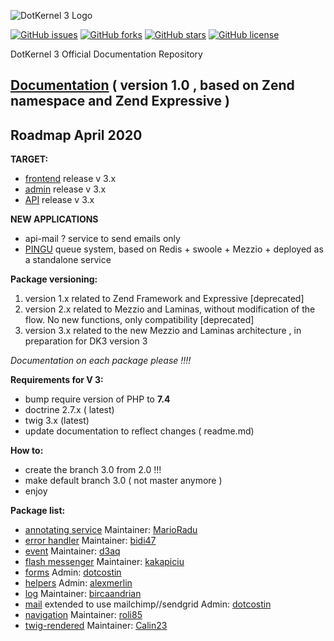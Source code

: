 ![DotKernel 3 Logo ](logo1.png)

[![GitHub issues](https://img.shields.io/github/issues/dotkernel/dotkernel)](https://github.com/dotkernel/dotkernel/issues)
[![GitHub forks](https://img.shields.io/github/forks/dotkernel/dotkernel)](https://github.com/dotkernel/dotkernel/network)
[![GitHub stars](https://img.shields.io/github/stars/dotkernel/dotkernel)](https://github.com/dotkernel/dotkernel/stargazers)
[![GitHub license](https://img.shields.io/github/license/dotkernel/dotkernel)](https://github.com/dotkernel/dotkernel/blob/master/LICENSE.md)

DotKernel 3 Official Documentation Repository

## [Documentation](docs)  ( version 1.0 , based on Zend namespace and Zend Expressive )


## Roadmap April 2020
**TARGET:**
  - [frontend](https://github.com/dotkernel/frontend) release  v 3.x
  - [admin](https://github.com/dotkernel/admin)    release  v 3.x
  - [API](https://github.com/dotkernel/api)      release  v 3.x 

**NEW APPLICATIONS** 
- api-mail ? service to send emails only 
- [PINGU](https://github.com/dotkernel/pingu) queue system, based on Redis + swoole + Mezzio + deployed as a standalone service

**Package versioning:**
  1. version 1.x related to Zend Framework  and Expressive [deprecated]
  2. version 2.x related to Mezzio and Laminas, without modification of the flow. No new functions, only compatibility [deprecated]
  3. version 3.x related to the new Mezzio and Laminas architecture , in preparation for DK3 version 3

  *Documentation on each package please !!!!*

**Requirements for V 3:**
- bump require version of PHP to **7.4**
- doctrine 2.7.x ( latest) 
- twig 3.x (latest)
- update documentation to reflect changes ( readme.md)

**How to:**
   - create the branch 3.0 from 2.0 !!! 
   - make default branch 3.0  ( not master anymore ) 
   - enjoy 

**Package list:**
  
- [annotating service](https://github.com/dotkernel/dot-annotated-services)  Maintainer: [MarioRadu](https://github.com/MarioRadu)
- [error handler](https://github.com/dotkernel/dot-errorhandler) Maintainer:  [bidi47](https://github.com/bidi47)
- [event](https://github.com/dotkernel/dot-event) Maintainer:  [d3aq](https://github.com/d3aq)
- [flash messenger](https://github.com/dotkernel/dot-flashmessenger) Maintainer: [kakapiciu](https://github.com/kakapiciu)
- [forms](https://github.com/dotkernel/dot-form) Admin: [dotcostin](https://github.com/dotcostin)
- [helpers](https://github.com/dotkernel/dot-helpers)  Admin: [alexmerlin](https://github.com/alexmerlin)
- [log](https://github.com/dotkernel/dot-log) Maintainer: [bircaandrian](https://github.com/bircaandrian)
- [mail](https://github.com/dotkernel/dot-mail) extended to use mailchimp//sendgrid  Admin: [dotcostin](https://github.com/dotcostin) 
- [navigation](https://github.com/dotkernel/dot-navigation) Maintainer: [roli85]( https://github.com/roli85)
- [twig-rendered](https://github.com/dotkernel/dot-twigrenderer)  Maintainer: [Calin23]( https://github.com/Calin23)


